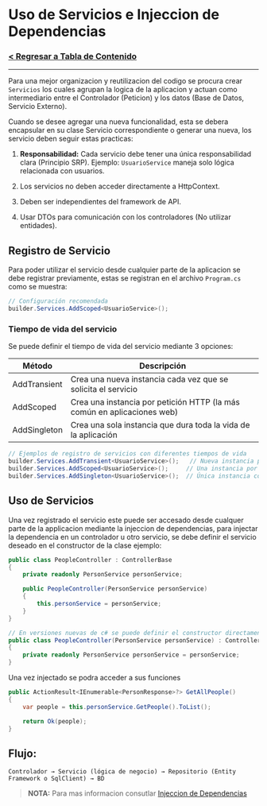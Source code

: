 # Uso de Servicios e Injeccion de Dependencias

### [< Regresar a Tabla de Contenido](./Documentacion.md)
---

Para una mejor organizacion y reutilizacion del codigo se procura crear `Servicios` los cuales agrupan la logica de la aplicacion y actuan como intermediario entre el Controlador (Peticion) y los datos (Base de Datos, Servicio Externo).

Cuando se desee agregar una nueva funcionalidad, esta se debera encapsular en su clase Servicio correspondiente o generar una nueva, los servicio deben seguir estas practicas:

1. **Responsabilidad:**
    Cada servicio debe tener una única responsabilidad clara (Principio SRP). Ejemplo: `UsuarioService` maneja solo lógica relacionada con usuarios.

2. Los servicios no deben acceder directamente a HttpContext.
3. Deben ser independientes del framework de API.
4. Usar DTOs para comunicación con los controladores (No utilizar entidades).


## Registro de Servicio
Para poder utilizar el servicio desde cualquier parte de la aplicacion se debe registrar previamente, estas se registran en el archivo `Program.cs` como se muestra:

```cs
// Configuración recomendada
builder.Services.AddScoped<UsuarioService>();
```

### Tiempo de vida del servicio
Se puede definir el tiempo de vida del servicio mediante 3 opciones:

| Método | Descripción|
| ----------- | ----------- |
| AddTransient | Crea una nueva instancia cada vez que se solicita el servicio |
| AddScoped | Crea una instancia por petición HTTP (la más común en aplicaciones web) |
| AddSingleton | Crea una sola instancia que dura toda la vida de la aplicación |

```cs
// Ejemplos de registro de servicios con diferentes tiempos de vida
builder.Services.AddTransient<UsuarioService>();   // Nueva instancia por cada uso
builder.Services.AddScoped<UsuarioService>();     // Una instancia por petición HTTP
builder.Services.AddSingleton<UsuarioService>();  // Única instancia compartida
```

## Uso de Servicios
Una vez registrado el servicio este puede ser accesado desde cualquer parte de la applicacion mediante la injeccion de dependencias,
para injectar la dependencia en un controlador u otro servicio, se debe definir el servicio deseado en el constructor de la clase ejemplo:

```cs
public class PeopleController : ControllerBase
{
    private readonly PersonService personService;

    public PeopleController(PersonService personService)
    {
        this.personService = personService;
    }
}

// En versiones nuevas de c# se puede definir el constructor directamente en la definicion de la clase.
public class PeopleController(PersonService personService) : ControllerBase
{
    private readonly PersonService personService = personService;
}
```

Una vez injectado se podra acceder a sus funciones
```cs
public ActionResult<IEnumerable<PersonResponse>?> GetAllPeople()
{
    var people = this.personService.GetPeople().ToList();

    return Ok(people);
}
```

## Flujo:

```
Controlador → Servicio (lógica de negocio) → Repositorio (Entity Framework o SqlClient) → BD
```

>**NOTA:** Para mas informacion consutlar [Injeccion de Dependencias](https://learn.microsoft.com/en-us/aspnet/core/fundamentals/dependency-injection?view=aspnetcore-9.0)